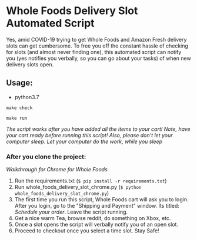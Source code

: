 # Whole Foods Delivery Slot Automated Script

Yes, amid COVID-19 trying to get Whole Foods and Amazon Fresh delivery slots can get cumbersome. To free you off the constant hassle of checking for slots (and almost never finding one), this automated script can notify you (yes notifies you verbally, so you can go about your tasks) of when new delivery slots open.

## Usage:

- python3.7

```
make check

make run
```

_The script works after you have added all the items to your cart! Note, have your cart ready before running this script! Also, please don't let your computer sleep. Let your computer do the work, while you sleep_

### After you clone the project:

_Walkthrough for Chrome for Whole Foods_

1. Run the requirements.txt (`$ pip install -r requirements.txt`)
2. Run whole_foods_delivery_slot_chrome.py (`$ python whole_foods_delivery_slot_chrome.py`)
3. The first time you run this script, Whole Foods cart will ask you to login. After you login, go to the "Shipping and Payment" window. Its titled: _Schedule your order_. Leave the script running.
4. Get a nice warm Tea, browse reddit, do something on Xbox, etc.
5. Once a slot opens the script will verbally notify you of an open slot.
6. Proceed to checkout once you select a time slot. Stay Safe!
